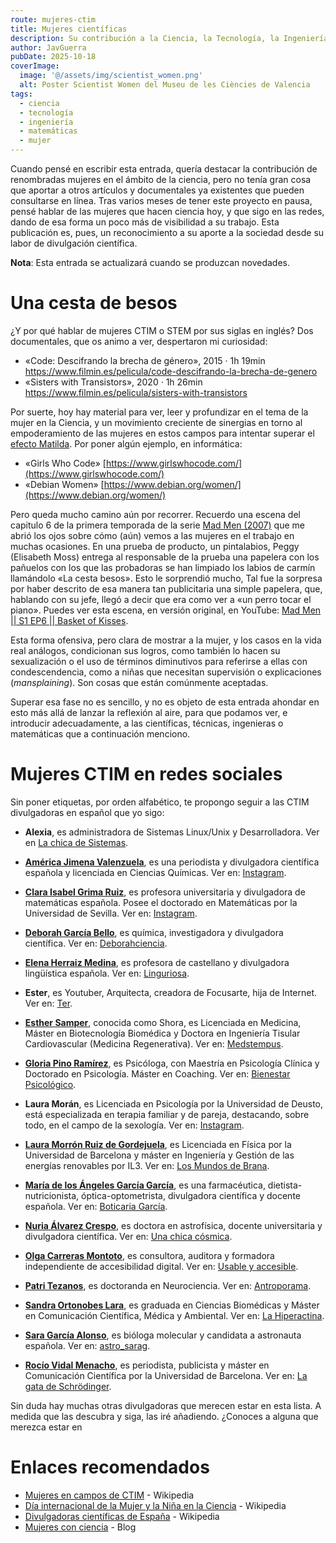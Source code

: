 ```yaml
---
route: mujeres-ctim
title: Mujeres científicas
description: Su contribución a la Ciencia, la Tecnología, la Ingeniería y las Matemáticas.
author: JavGuerra
pubDate: 2025-10-18
coverImage:
  image: '@/assets/img/scientist_women.png'
  alt: Poster Scientist Women del Museu de les Ciències de Valencia
tags: 
  - ciencia
  - tecnología
  - ingeniería
  - matemáticas
  - mujer
---
```


Cuando pensé en escribir esta entrada, quería destacar la contribución de renombradas mujeres en el ámbito de la ciencia, pero no tenía gran cosa que aportar a otros artículos y documentales ya existentes que pueden consultarse en línea. Tras varios meses de tener este proyecto en pausa, pensé hablar de las mujeres que hacen ciencia hoy, y que sigo en las redes, dando de esa forma un poco más de visibilidad a su trabajo. Esta publicación es, pues, un reconocimiento a su aporte a la sociedad desde su labor de divulgación científica.

<span class="note">**Nota**: Esta entrada se actualizará cuando se produzcan novedades.</span>

# Una cesta de besos

¿Y por qué hablar de mujeres CTIM o STEM por sus siglas en inglés? Dos documentales, que os animo a ver, despertaron mi curiosidad:

- «Code: Descifrando la brecha de género», 2015 · 1h 19min https://www.filmin.es/pelicula/code-descifrando-la-brecha-de-genero
- «Sisters with Transistors», 2020 · 1h 26min https://www.filmin.es/pelicula/sisters-with-transistors

Por suerte, hoy hay material para ver, leer y profundizar en el tema de la mujer en la Ciencia, y un movimiento creciente de sinergias en torno al empoderamiento de las mujeres en estos campos para intentar superar el [efecto Matilda](https://es.wikipedia.org/wiki/Efecto_Matilda). Por poner algún ejemplo, en informática:

- «Girls Who Code» [https://www.girlswhocode.com/](https://www.girlswhocode.com/)
- «Debian Women» [https://www.debian.org/women/](https://www.debian.org/women/)

Pero queda mucho camino aún por recorrer. Recuerdo una escena del capitulo 6 de la primera temporada de la serie [Mad Men (2007)](https://www.filmaffinity.com/es/film596790.html) que me abrió los ojos sobre cómo (aún) vemos a las mujeres en el trabajo en muchas ocasiones. En una prueba de producto, un pintalabios, Peggy (Elisabeth Moss) entrega  al responsable de la prueba una papelera con los pañuelos con los que las probadoras se han limpiado los labios de carmín llamándolo «La cesta besos». Esto le sorprendió mucho, Tal fue la sorpresa por haber descrito de esa manera tan publicitaria una simple papelera, que, hablando con su jefe, llegó a decir que era como ver a «un perro tocar el piano». Puedes ver esta escena, en versión original, en YouTube: [Mad Men || S1 EP6 || Basket of Kisses](https://youtu.be/VBaVRVzdP9M?si=UsMY-E-1q7yBMv8Q).

Esta forma ofensiva, pero clara de mostrar a la mujer, y los casos en la vida real análogos, condicionan sus logros, como también lo hacen su sexualización o el uso de términos diminutivos para referirse a ellas con condescendencia, como a niñas que necesitan supervisión o explicaciones (_mansplaining_). Son cosas que están comúnmente aceptadas.

Superar esa fase no es sencillo, y no es objeto de esta entrada ahondar en esto más allá de lanzar la reflexión al aire, para que podamos ver, e introducir adecuadamente, a las científicas, técnicas, ingenieras o matemáticas que a continuación menciono.

# Mujeres CTIM en redes sociales

Sin poner etiquetas, por orden alfabético, te propongo seguir a las CTIM divulgadoras en español que yo sigo:

- **Alexia**, es administradora de Sistemas Linux/Unix y Desarrolladora. Ver en [La chica de Sistemas](https://www.youtube.com/@lachicadesistemas).

- [**América Jimena Valenzuela**](https://es.wikipedia.org/wiki/Am%C3%A9rica_Valenzuela), es una periodista y divulgadora científica española y licenciada en Ciencias Químicas. Ver en: [Instagram](https://www.instagram.com/a_valenzuelainsta/).

- [**Clara Isabel Grima Ruiz**](https://es.wikipedia.org/wiki/Clara_Grima), es profesora universitaria y divulgadora de matemáticas española. Posee el doctorado en Matemáticas por la Universidad de Sevilla. Ver en: [Instagram](https://www.instagram.com/claragrima/).

- [**Deborah García Bello**](https://deborahciencia.com/perfil/), es química, investigadora y divulgadora científica. Ver en: [Deborahciencia](https://instabio.cc/Deborahciencia).

- [**Elena Herraiz Medina**](https://es.wikipedia.org/wiki/Elena_Herraiz), es profesora de castellano y divulgadora lingüística española. Ver en: [Linguriosa](https://www.youtube.com/@Linguriosa).

- **Ester**,  es Youtuber, Arquitecta, creadora de Focusarte, hija de Internet. Ver en: [Ter](https://www.youtube.com/@Ter). 

- [**Esther Samper**](https://www.linkedin.com/in/esthersamper/?originalSubdomain=es), conocida como Shora, es Licenciada en Medicina, Máster en Biotecnología Biomédica y Doctora en Ingeniería Tisular Cardiovascular (Medicina Regenerativa). Ver en: [Medstempus](http://medtempus.com/).

- [**Gloria Pino Ramírez**](https://linktr.ee/bienestar_psic), es Psicóloga, con Maestría en Psicología Clínica y Doctorado en Psicología. Máster en Coaching. Ver en: [Bienestar Psicológico](https://www.instagram.com/bienestar_psic/?hl=es).

- **Laura Morán**, es Licenciada en Psicología por la Universidad de Deusto, está especializada en terapia familiar y de pareja, destacando, sobre todo, en el campo de la sexología. Ver en: [Instagram](https://www.instagram.com/lauramoranfdez/reels/).

- [**Laura Morrón Ruiz de Gordejuela**](https://www.linkedin.com/in/laura-morr%C3%B3n-ruiz-de-gordejuela-38926b8a/), es Licenciada en Física por la Universidad de Barcelona y máster en Ingeniería y Gestión de las energías renovables por IL3. Ver en: [Los Mundos de Brana](https://losmundosdebrana.com/).

- [**María de los Ángeles García García**](https://es.wikipedia.org/wiki/Boticaria_Garc%C3%ADa), es una farmacéutica, dietista-nutricionista, óptica-optometrista, divulgadora científica y docente española. Ver en: [Boticaria García](https://boticariagarcia.com/). 

- [**Nuria Álvarez Crespo**](https://www.linkedin.com/in/nalvarezcrespo), es doctora en astrofísica, docente universitaria y divulgadora científica. Ver en: [Una chica cósmica](https://www.youtube.com/@unachicacosmica/shorts).

- [**Olga Carreras Montoto**](https://olgacarreras.blogspot.com/), es consultora, auditora y formadora independiente de accesibilidad digital. Ver en: [Usable y accesible](https://www.youtube.com/@UsableyAccesible).

- [**Patri Tezanos**](https://www.linkedin.com/in/patriciatezanos), es doctoranda en Neurociencia. Ver en: [Antroporama](https://www.youtube.com/@AntroporamaDivulgacion).

- [**Sandra Ortonobes Lara**](https://www.linkedin.com/in/sandra-ortonobes), es graduada en Ciencias Biomédicas y Máster en Comunicación Científica, Médica y Ambiental. Ver en: [La Hiperactina](https://www.youtube.com/Lahiperactina).

- [**Sara García Alonso**](https://es.wikipedia.org/wiki/Sara_Garc%C3%ADa_Alonso), es bióloga molecular y candidata a astronauta española. Ver en: [astro_sarag](https://www.instagram.com/astro_sarag/?hl=es).

- [**Rocío Vidal Menacho**](https://ca.wikipedia.org/wiki/Roc%C3%ADo_Vidal_i_Menacho), es periodista, publicista y máster en Comunicación Científica por la Universidad de Barcelona. Ver en: [La gata de Schrödinger](https://www.youtube.com/@lagatadeschrodinger).

Sin duda hay muchas otras divulgadoras que merecen estar en esta lista. A medida que las descubra y siga, las iré añadiendo. ¿Conoces a alguna que merezca estar en

# Enlaces recomendados

- [Mujeres en campos de CTIM](https://es.wikipedia.org/wiki/Mujeres_en_campos_de_CTIM) - Wikipedia
- [Día internacional de la Mujer y la Niña en la Ciencia](https://es.wikipedia.org/wiki/D%C3%ADa_Internacional_de_la_Mujer_y_la_Ni%C3%B1a_en_la_Ciencia) - Wikipedia
- [Divulgadoras científicas de España](https://es.wikipedia.org/wiki/Categor%C3%ADa:Divulgadoras_cient%C3%ADficas_de_Espa%C3%B1a) - Wikipedia
- [Mujeres con ciencia](https://mujeresconciencia.com/) - Blog
